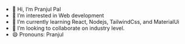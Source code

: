 - 👋 Hi, I’m Pranjul Pal
- 👀 I’m interested in Web development
- 🌱 I’m currently learning React, Nodejs, TailwindCss, and MaterialUi
- 💞️ I’m looking to collaborate on industry level. 
- 😄 Pronouns: Pranjul  

<!---
itsPranjul/itsPranjul is a ✨ special ✨ repository because its `README.md` (this file) appears on your GitHub profile.
You can click the Preview link to take a look at your changes.
--->

